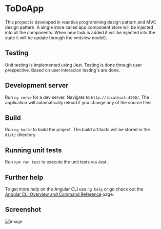 # ToDoApp

This project is developed in reactive programming design pattern and MVC design pattern. A single store called app component store will be injected into all the components. When new task is added it will be injected into the state it will be update through the vm(view model).


## Testing

Unit testing is implemented using Jest. Testing is done through user prespective. Based on user interacion testing's are done. 


## Development server

Run `ng serve` for a dev server. Navigate to `http://localhost:4200/`. The application will automatically reload if you change any of the source files.


## Build

Run `ng build` to build the project. The build artifacts will be stored in the `dist/` directory.

## Running unit tests

Run `npm run test` to execute the unit tests via Jest.


## Further help

To get more help on the Angular CLI use `ng help` or go check out the [Angular CLI Overview and Command Reference](https://angular.io/cli) page.

## Screenshot
![image](https://github.com/LijinBS/ReactiveToDoAPP/assets/34003511/f9fb45e9-bb0c-48c5-a1b9-df85de14bee6)
